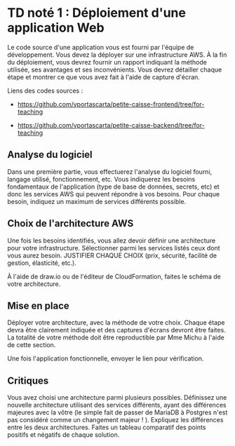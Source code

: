 # TD noté 1 : Déploiement d'une application Web

Le code source d'une application vous est fourni par l'équipe de développement. Vous devez la déployer sur une infrastructure AWS. À la fin du déploiement, vous devrez fournir un rapport indiquant la méthode utilisée, ses avantages et ses inconvénients. Vous devrez détailler chaque étape et montrer ce que vous avez fait à l'aide de capture d'écran.

Liens des codes sources : 

* https://github.com/vportascarta/petite-caisse-frontend/tree/for-teaching

* https://github.com/vportascarta/petite-caisse-backend/tree/for-teaching

## Analyse du logiciel

Dans une première partie, vous effectuerez l'analyse du logiciel fourni, langage utilisé, fonctionnement, etc. Vous indiquerez les besoins fondamentaux de l'application (type de base de données, secrets, etc) et donc les services AWS qui peuvent répondre à vos besoins. Pour chaque besoin, indiquez un maximum de services différents possible.

## Choix de l'architecture AWS

Une fois les besoins identifiés, vous allez devoir définir une architecture pour votre infrastructure. Sélectionner parmi les services listés ceux dont vous aurez besoin. JUSTIFIER CHAQUE CHOIX (prix, sécurité, facilité de gestion, élasticité, etc.).

À l'aide de draw.io ou de l'éditeur de CloudFormation, faites le schéma de votre architecture. 

## Mise en place

Déployer votre architecture, avec la méthode de votre choix. Chaque étape devra être clairement indiquée et des captures d'écrans devront être faites. La totalité de votre méthode doit être reproductible par Mme Michu à l'aide de cette section. 

Une fois l'application fonctionnelle, envoyer le lien pour vérification. 

## Critiques

Vous avez choisi une architecture parmi plusieurs possibles. Définissez une nouvelle architecture utilisant des services différents, ayant des différences majeures avec la vôtre (le simple fait de passer de MariaDB à Postgres n'est pas considéré comme un changement majeur ! ). Expliquez les différences entre les deux architectures. Faites un tableau comparatif des points positifs et négatifs de chaque solution.
